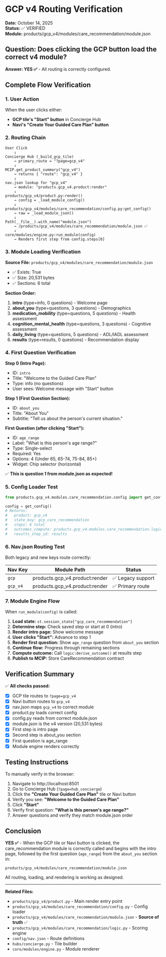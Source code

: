 # GCP v4 Routing Verification

**Date:** October 14, 2025  
**Status:** ✅ VERIFIED  
**Module:** products/gcp_v4/modules/care_recommendation/module.json

## Question: Does clicking the GCP button load the correct v4 module?

**Answer: YES ✅** - All routing is correctly configured.

## Complete Flow Verification

### 1. User Action
When the user clicks either:
- **GCP tile's "Start" button** in Concierge Hub
- **Navi's "Create Your Guided Care Plan" button**

### 2. Routing Chain

```
User Click
    ↓
Concierge Hub (_build_gcp_tile)
    → primary_route = "?page=gcp_v4"
    ↓
MCIP.get_product_summary("gcp_v4")
    → returns { "route": "gcp_v4" }
    ↓
nav.json lookup for "gcp_v4"
    → module: "products.gcp_v4.product:render"
    ↓
products/gcp_v4/product.py:render()
    → config = _load_module_config()
    ↓
products/gcp_v4/modules/care_recommendation/config.py:get_config()
    → raw = _load_module_json()
    ↓
Path(__file__).with_name("module.json")
    → /products/gcp_v4/modules/care_recommendation/module.json ✅
    ↓
core/modules/engine.py:run_module(config)
    → Renders first step from config.steps[0]
```

### 3. Module Loading Verification

**Source File:** `products/gcp_v4/modules/care_recommendation/module.json`
- ✅ Exists: True
- ✅ Size: 20,531 bytes
- ✅ Sections: 6 total

**Section Order:**
1. **intro** (type=info, 0 questions) - Welcome page
2. **about_you** (type=questions, 3 questions) - Demographics
3. **medication_mobility** (type=questions, 5 questions) - Health assessment
4. **cognition_mental_health** (type=questions, 3 questions) - Cognitive assessment
5. **daily_living** (type=questions, 5 questions) - ADL/IADL assessment
6. **results** (type=results, 0 questions) - Recommendation display

### 4. First Question Verification

**Step 0 (Intro Page):**
- ID: `intro`
- Title: "Welcome to the Guided Care Plan"
- Type: info (no questions)
- User sees: Welcome message with "Start" button

**Step 1 (First Question Section):**
- ID: `about_you`
- Title: "About You"
- Subtitle: "Tell us about the person's current situation."

**First Question (after clicking "Start"):**
- ID: `age_range`
- Label: "What is this person's age range?"
- Type: Single-select
- Required: Yes
- Options: 4 (Under 65, 65-74, 75-84, 85+)
- Widget: Chip selector (horizontal)

✅ **This is question 1 from module.json as expected!**

### 5. Config Loader Test

```python
from products.gcp_v4.modules.care_recommendation.config import get_config

config = get_config()
# Returns:
#   product: gcp_v4
#   state_key: gcp_care_recommendation
#   steps: 6 total
#   outcomes_compute: products.gcp_v4.modules.care_recommendation.logic:derive_outcome
#   results_step_id: results
```

### 6. Nav.json Routing Test

Both legacy and new keys route correctly:

| Nav Key | Module Path | Status |
|---------|-------------|--------|
| `gcp` | products.gcp_v4.product:render | ✅ Legacy support |
| `gcp_v4` | products.gcp_v4.product:render | ✅ Primary route |

### 7. Module Engine Flow

When `run_module(config)` is called:

1. **Load state:** `st.session_state["gcp_care_recommendation"]`
2. **Determine step:** Check saved step or start at 0 (intro)
3. **Render intro page:** Show welcome message
4. **User clicks "Start":** Advance to step 1
5. **Render first question:** Show `age_range` question from `about_you` section
6. **Continue flow:** Progress through remaining sections
7. **Compute outcome:** Call `logic:derive_outcome()` at results step
8. **Publish to MCIP:** Store CareRecommendation contract

## Verification Summary

✅ **All checks passed:**

- [x] GCP tile routes to `?page=gcp_v4`
- [x] Navi button routes to `gcp_v4`
- [x] nav.json maps `gcp_v4` to correct module
- [x] product.py loads correct config
- [x] config.py reads from correct module.json
- [x] module.json is the v4 version (20,531 bytes)
- [x] First step is intro page
- [x] Second step is about_you section
- [x] First question is age_range
- [x] Module engine renders correctly

## Testing Instructions

To manually verify in the browser:

1. Navigate to http://localhost:8501
2. Go to Concierge Hub (`?page=hub_concierge`)
3. Click the **"Create Your Guided Care Plan"** tile or Navi button
4. Verify you see: **"Welcome to the Guided Care Plan"**
5. Click **"Start"**
6. Verify first question: **"What is this person's age range?"**
7. Answer questions and verify they match module.json order

## Conclusion

**YES ✅** - When the GCP tile or Navi button is clicked, the care_recommendation module is correctly called and begins with the intro page, followed by the first question (`age_range`) from the `about_you` section in:

```
products/gcp_v4/modules/care_recommendation/module.json
```

All routing, loading, and rendering is working as designed.

---

**Related Files:**
- `products/gcp_v4/product.py` - Main render entry point
- `products/gcp_v4/modules/care_recommendation/config.py` - Config loader
- `products/gcp_v4/modules/care_recommendation/module.json` - **Source of truth** ✅
- `products/gcp_v4/modules/care_recommendation/logic.py` - Scoring engine
- `config/nav.json` - Route definitions
- `hubs/concierge.py` - Tile builder
- `core/modules/engine.py` - Module renderer
